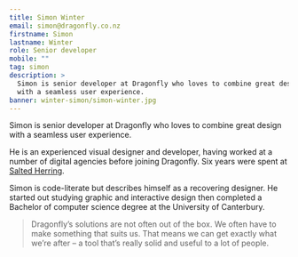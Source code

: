 ```yaml
---
title: Simon Winter
email: simon@dragonfly.co.nz
firstname: Simon
lastname: Winter
role: Senior developer
mobile: ""
tag: simon
description: >
  Simon is senior developer at Dragonfly who loves to combine great design
  with a seamless user experience.
banner: winter-simon/simon-winter.jpg
---
```


Simon is senior developer at Dragonfly who loves to combine great design
with a seamless user experience.

<!--more-->

He is an experienced visual designer and developer, having worked at a number of
digital agencies before joining Dragonfly. Six years were spent at
[Salted Herring](https://www.saltedherring.design).

Simon is code-literate but describes himself as a recovering designer. He
started out studying graphic and interactive design then completed a Bachelor of
computer science degree at the University of Canterbury.

> Dragonfly’s solutions are not often out of the box. We often have to make something that suits us. That means we can get exactly what we’re after – a tool that’s really solid and useful to a lot of people.

